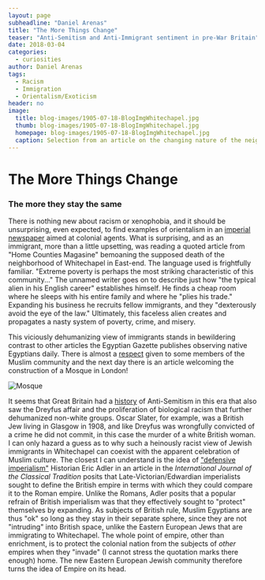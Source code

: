 ```yaml
---
layout: page
subheadline: "Daniel Arenas"
title: "The More Things Change"
teaser: "Anti-Semitism and Anti-Immigrant sentiment in pre-War Britain"
date: 2018-03-04
categories:
  - curiosities
author: Daniel Arenas
tags:
  - Racism
  - Immigration
  - Orientalism/Exoticism
header: no
image:
  title: blog-images/1905-07-18-BlogImgWhitechapel.jpg
  thumb: blog-images/1905-07-18-BlogImgWhitechapel.jpg
  homepage: blog-images/1905-07-18-BlogImgWhitechapel.jpg
  caption: Selection from an article on the changing nature of the neighborhood of Whitechapel
---
```

# The More Things Change
### The more they stay the same

There is nothing new about racism or xenophobia, and it should be unsurprising, even expected, to find examples of orientalism in an [imperial newspaper](https://dig-eg-gaz.github.io/curiosities/British-Imperialism/) aimed at colonial agents. What is surprising, and as an immigrant, more than a little upsetting, was reading a quoted article from "Home Counties Magasine" bemoaning the supposed death of the neighborhood of Whitechapel in East-end. The language used is frightfully familiar. "Extreme poverty is perhaps the most striking characteristic of this community..." The unnamed writer goes on to describe just how "the typical alien in his English career" establishes himself. He finds a cheap room where he sleeps with his entire family and where he "plies his trade." Expanding his business he recruits fellow immigrants, and they "dexterously avoid the eye of the law." Ultimately, this faceless alien creates and propagates a nasty system of poverty, crime, and misery.

This viciously dehumanizing view of immigrants stands in bewildering contrast to other articles the Egyptian Gazette publishes observing native Egyptians daily. There is almost a [respect](https://dig-eg-gaz.github.io/curiosities/abduh/) given to some members of the Muslim community and the next day there is an article welcoming the construction of a Mosque in London!

![Mosque](https://github.com/dig-eg-gaz/dig-eg-gaz.github.io/blob/master/images/blog-images/1905-07-19-BlogImgMosque?raw=true)

It seems that Great Britain had a [history](https://www.jstor.org/stable/24427043?Search=yes&resultItemClick=true&searchText=edwardian&searchText=racism&searchUri=%2Faction%2FdoBasicSearch%3Facc%3Don%26amp%3Bwc%3Don%26amp%3BQuery%3Dedwardian%2Bracism%26amp%3Bfc%3Doff%26amp%3Bgroup%3Dnone&refreqid=search%3A755db30b4d0fb767b2f49b3c6b757e39&seq=1#page_scan_tab_contents) of Anti-Semitism in this era that also saw the Dreyfus affair and the proliferation of biological racism that further dehumanized non-white groups. Oscar Slater, for example, was a British Jew living in Glasgow in 1908, and like Dreyfus was wrongfully convicted of a crime he did not commit, in this case the murder of a white British woman. I can only hazard a guess as to why such a heinously racist view of Jewish immigrants in Whitechapel can coexist with the apparent celebration of Muslim culture. The closest I can understand is the idea of ["defensive imperialism"](https://www.jstor.org/stable/25691223?Search=yes&resultItemClick=true&searchText=edwardian&searchText=racism&searchUri=%2Faction%2FdoBasicSearch%3Facc%3Don%26amp%3Bwc%3Don%26amp%3BQuery%3Dedwardian%2Bracism%26amp%3Bfc%3Doff%26amp%3Bgroup%3Dnone&refreqid=search%3A755db30b4d0fb767b2f49b3c6b757e39&seq=5#page_scan_tab_contents) Historian Eric Adler in an article in the _International Journal of the Classical Tradition_ posits that Late-Victorian/Edwardian imperialists sought to define the British empire in terms with which they could compare it to the Roman empire. Unlike the Romans, Adler posits that a popular refrain of British imperialism was that they effectively sought to "protect" themselves by expanding. As subjects of British rule, Muslim Egyptians are thus "ok" so long as they stay in their separate sphere, since they are not "intruding" into British space, unlike the Eastern European Jews that are immigrating to Whitechapel. The whole point of empire, other than enrichment, is to protect the colonial nation from the subjects of _other_ empires when they "invade" (I cannot stress the quotation marks there enough) home. The new Eastern European Jewish community therefore turns the idea of Empire on its head.
